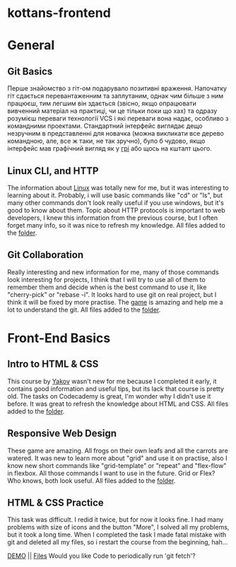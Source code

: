 # kottans-frontend

# General
## Git Basics
Перше знайомство з гіт-ом подарувало позитивні враження. Напочатку гіт сдається перевантаженним та заплутаним, однак чим більше з ним працюєш, тим легшим він здається (звісно, якщо опрацювати вивченний матеріал на практиці, чи це тільки поки що хах) та одразу розумієш переваги технології VCS і які переваги вона надає, особливо з командними проектами. Стандартний інтерфейс виглядає дещо незручним в представленні для новачка (можна викликати все дерево командною, але, все ж таки, не так зручно), було б чудово, якщо інтерфейс мав графічний вигляд як у [грі](learngitbranching.js.org) або щось на кшталт цього.

## Linux CLI, and HTTP
The information about [Linux](https://linuxsurvival.com/linux-tutorial-introduction/) was totally new for me, but it was interesting to learning about it. Probably, i will use basic commands like "cd" or "ls", but many other commands don't look really useful if you use windows, but it's good to know about them.
Topic about HTTP protocols is important to web developers, I knew this information from the previous course, but I often forget many info, so it was nice to refresh my knowledge. All files added to the [folder](https://github.com/Ambeelight/kottans-frontend/tree/main/1.%20task_linux_cli).

## Git Collaboration
Really interesting and new information for me, many of those commands look interesting for projects, I think that I will try to use all of them to remember them and decide when is the best command to use it, like "cherry-pick" or "rebase -i". It looks hard to use git on real project, but I think it will be fixed by more practise. The [game](learngitbranching.js.org) is amazing and help me a lot to understand the git. All files added to the [folder](https://github.com/Ambeelight/kottans-frontend/tree/main/2.%20task_git_collaboration).

# Front-End Basics
## Intro to HTML & CSS
This course by [Yakov](https://www.coursera.org/learn/html-css-javascript-for-web-developers) wasn't new for me because I completed it early, it contains good information and useful tips, but its lack that course is pretty old. The tasks on Codecademy is great, I'm wonder why I didn't use it before. It was great to refresh the knowledge about HTML and CSS. All files added to the [folder](https://github.com/Ambeelight/kottans-frontend/tree/main/3.%20task_html_css_intro).

## Responsive Web Design
These game are amazing. All frogs on their own leafs and all the carrots are watered. It was new to learn more about "grid" and use it on practise, also I know new short commands like "grid-template" or "repeat" and "flex-flow" in flexbox. All those commands I want to use in the future. Grid or Flex? Who knows, both look useful. All files added to the [folder](https://github.com/Ambeelight/kottans-frontend/tree/main/4.%20task_responsive_web_design).

## HTML & CSS Practice
This task was difficult. I redid it twice, but for now it looks fine. I had many problems with size of icons and the button "More", I solved all my problems, but it took a long time. When I completed the task I made fatal mistake with git and deleted all my files, so i restart the course from the beginning, hah... 

[DEMO](https://ambeelight.github.io/kottans-frontend/5.%20html_css_popup/) || [Files](https://github.com/Ambeelight/kottans-frontend/tree/main/5.%20html_css_popup)
Would you like Code to periodically run 'git fetch'?